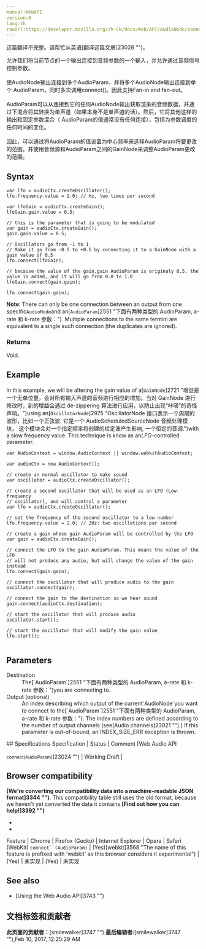 ```yaml
---
manual:WebAPI
version:0
lang:zh
rawUrl:https://developer.mozilla.org/zh-CN/docs/Web/API/AudioNode/connect(AudioParam)
---
```




这篇翻译不完整。请帮忙从英语[翻译这篇文章]23028 "")。






允许我们将当前节点的一个输出连接到音频参数的一个输入，并允许通过音频信号控制参数。<br></br>使AudioNode输出连接到多个AudioParam，并将多个AudioNode输出连接到单个 AudioParam，同时多次调用connect()。因此支持Fan-in and fan-out。<br></br>AudioParam可以从连接到它的任何AudioNode输出获取渲染的音频数据，并通过下混合将其转换为单声道（如果本身不是单声道的话）。然后，它将其他这样的输出和固定参数混合（ AudioParam的值通常没有任何连接），包括为参数调度的任何时间的变化。<br></br>因此，可以通过将AudioParam的值设置为中心频率来选择AudioParam将要更改的范围，并使用音频源和AudioParam之间的GainNode来调整AudioParam更改的范围。



## Syntax<a name="Syntax"></a>

```
var lfo = audioCtx.createOscillator();
lfo.frequency.value = 2.0; // Hz, two times per second

var lfoGain = audioCtx.createGain();
lfoGain.gain.value = 0.5;

// this is the parameter that is going to be modulated
var gain = audioCtx.createGain();
gain.gain.value = 0.5;

// Oscillators go from -1 to 1
// Make it go from -0.5 to +0.5 by connecting it to a GainNode with a gain value of 0.5
lfo.connect(lfoGain);

// because the value of the gain.gain AudioParam is originaly 0.5, the value is added, and it will go from 0.0 to 1.0
lfoGain.connect(gain.gain);

lfo.connect(gain.gain); 

```


**Note**: There can only be one connection between an output from one specific`AudioNode`and an[`AudioParam`]2551 "下面有两种类型的 AudioParam, a-rate 和 k-rate 参数："). Multiple connections to the same termini are equivalent to a single such connection (the duplicates are ignored).



### Returns<a name="Description"></a>


Void.


## Example<a name="Examples"></a>


In this example, we will be altering the gain value of a[`GainNode`]2721 "增益是一个无单位量，会对所有输入声道的音频进行相应的增加。当对 GainNode 进行修改时，新的增益会通过 de-zippering 算法进行应用，以防止出现“咔嗒”的奇怪声响。")using an[`OscillatorNode`]2975 "OscillatorNode 接口表示一个周期的波形，比如一个正弦波. 它是一个 AudioScheduledSourceNode 音频处理模块， 这个模块会对一个指定频率将创建的给定波产生影响, 一个恒定的音调.")with a slow frequency value. This technique is know as an<em>LFO</em>-controlled parameter.


```
var AudioContext = window.AudioContext || window.webkitAudioContext;

var audioCtx = new AudioContext();

// create an normal oscillator to make sound
var oscillator = audioCtx.createOscillator();

// create a second oscillator that will be used as an LFO (Low-frequency
// oscillator), and will control a parameter
var lfo = audioCtx.createOscillator();

// set the frequency of the second oscillator to a low number
lfo.frequency.value = 2.0; // 2Hz: two oscillations par second

// create a gain whose gain AudioParam will be controlled by the LFO
var gain = audioCtx.createGain();

// connect the LFO to the gain AudioParam. This means the value of the LFO
// will not produce any audio, but will change the value of the gain instead
lfo.connect(gain.gain);

// connect the oscillator that will produce audio to the gain
oscillator.connect(gain);

// connect the gain to the destination so we hear sound
gain.connect(audioCtx.destination);

// start the oscillator that will produce audio
oscillator.start();

// start the oscillator that will modify the gain value
lfo.start(); 
 

```

## Parameters<a name="Parameters"></a>
<dl><dt id=''>Destination</dt><dd>The[`AudioParam`]2551 "下面有两种类型的 AudioParam, a-rate 和 k-rate 参数：")you are connecting to.</dd><dt id=''>Output (optional)</dt><dd>An index describing which output of the current`AudioNode`you want to connect to the[`AudioParam`]2551 "下面有两种类型的 AudioParam, a-rate 和 k-rate 参数："). The index numbers are defined according to the number of output channels (see[Audio channels]23021 "").) If this parameter is out-of-bound, an`INDEX_SIZE_ERR`exception is thrown.</dd></dl>
## Specifications<a name="Specifications"></a>
Specification | Status | Comment 
[Web Audio API<br></br><small>connect(AudioParam)</small>]23024 "") | Working Draft |  


## Browser compatibility<a name="Browser_compatibility"></a>


**[We&#39;re converting our compatibility data into a machine-readable JSON format]3344 "")**. This compatibility table still uses the old format, because we haven&#39;t yet converted the data it contains.**[Find out how you can help!]3392 "")**


* 
* 
Feature | Chrome | Firefox (Gecko) | Internet Explorer | Opera | Safari (WebKit) 
`connect``(AudioParam)` | (Yes)[webkit]3568 "The name of this feature is prefixed with 'webkit' as this browser considers it experimental") | (Yes) | 未实现 | (Yes) | 未实现 





## See also<a name="See_also"></a>

* [Using the Web Audio API]3743 "")



## 文档标签和贡献者
**此页面的贡献者：**[smilewalker]3747 "")
**最后编辑者:**[smilewalker]3747 ""),<time>Feb 10, 2017, 12:25:29 AM</time>


